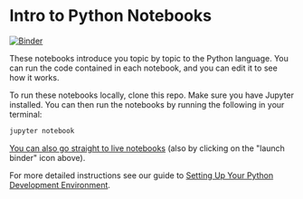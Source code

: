 # Intro to Python Notebooks

[![Binder](https://mybinder.org/badge_logo.svg)](https://mybinder.org/v2/gh/Momentum-Team-10/python-notebooks/main)

These notebooks introduce you topic by topic to the Python language. You can run the code contained in each notebook, and you can edit it to see how it works.

To run these notebooks locally, clone this repo. Make sure you have Jupyter installed. You can then run the notebooks by running the following in your terminal:

```sh
jupyter notebook
```

[You can also go straight to live notebooks](https://mybinder.org/v2/gh/Momentum-Team-9/python-notebooks/main) (also by clicking on the "launch binder" icon above).

For more detailed instructions see our guide to [Setting Up Your Python Development Environment](https://www.notion.so/momentumlearn/Setting-up-your-Python-Development-Environment-91c5006b5a504844ad4e6abf5d209928).
